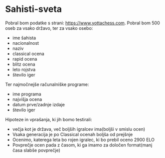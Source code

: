 # Sahisti-sveta

Pobral bom podatke s strani: https://www.yottachess.com.
Pobral bom 500 oseb za vsako državo, ter za vsako osebo:
- ime šahista
- nacionalnost
- naziv
- classical ocena
- rapid ocena
- blitz ocena
- leto rojstva
- število iger

Ter najmočnejše računalniške programe:
- ime programa
- najvišja ocena
- datum prve/zadnje izdaje
- število iger

Hipoteze in vprašanja, ki jih bomo testirali:
- večja kot je država, več boljših igralcev ima(boljši v smislu ocen)
- Vsaka generacija je po Classical ocenah boljša od prejšnje
- Ocenimo, katerega leta bo rojen igralec, ki bo prebil oceno 2900 ELO
- Povprečje ocen pada z časom, ki ga imamo za določen format(manj časa slabše povprečje)
    
